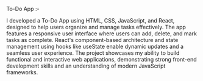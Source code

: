 To-Do App :- 

I developed a To-Do App using HTML, CSS, JavaScript, and React, designed to help users organize and manage tasks effectively. The app features a responsive user interface where users can add, delete, and mark tasks as complete. React's component-based architecture and state management using hooks like useState enable dynamic updates and a seamless user experience. The project showcases my ability to build functional and interactive web applications, demonstrating strong front-end development skills and an understanding of modern JavaScript frameworks.
